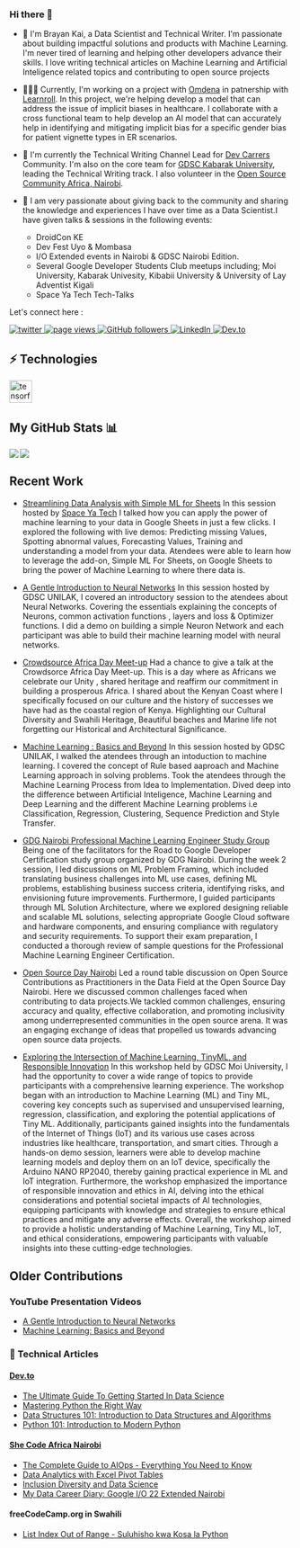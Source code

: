 ### Hi there 👋

- 🤖 I'm Brayan Kai, a Data Scientist and Technical Writer. I'm passionate about building impactful solutions and products with Machine Learning. I'm never tired of learning and helping other developers advance their skills. I love writing technical articles on Machine Learning and Artificial Inteligence related topics and contributing to open source projects

- 👨🏽‍💻 Currently, I'm working on a project with [Omdena](https://omdena.com/) in patnership with [Learnroll](https://www.learnroll.com/). In this project, we're helping develop a model that can address the issue of implicit biases in healthcare. I collaborate with a cross functional team to help develop an AI model that can accurately help in identifying and mitigating implicit bias for a specific gender bias for patient vignette types in ER scenarios.

- 👥 I'm currently the Technical Writing Channel Lead for [Dev Carrers](https://devcareer.io/) Community. I'm also on the core team for [GDSC Kabarak University](https://gdsc.community.dev/kabarak-university/), leading the Technical Writing track. I also volunteer in the [Open Source Community Africa, Nairobi](https://github.com/OSCA-Nairobi). 

- 🚀 I am very passionate about giving back to the community and sharing the knowledge and experiences I have over time as a Data Scientist.I have given talks & sessions in the following events:
    - DroidCon KE
    - Dev Fest Uyo & Mombasa 
    - I/O Extended events in Nairobi & GDSC Nairobi Edition.
    - Several Google Developer Students Club meetups including; Moi University, Kabarak Univesity, Kibabii University & University of Lay Adventist Kigali
    - Space Ya Tech Tech-Talks

Let's connect here : 

<p align="left">
  <a href="https://twitter.com/Kai_mwanyumba">
    <img src="https://img.shields.io/twitter/follow/Kai_mwanyumba?paulodhiamboh?color=green&logo=twitter" alt="twitter" />
  </a>
  <a href="https://github.com/mwanyumba7/mwanyumba7">
    <img src="https://visitor-badge.laobi.icu/badge?page_id=mwanyumba7.mwanyumba7" alt="page views" />
  </a>
 
  <a href="https://github.com/mwanyumba7?tab=followers">
    <img alt="GitHub followers" src="https://img.shields.io/github/followers/mwanyumba7?color=green&logo=github">
  </a>
  <a href="https://www.linkedin.com/in/brayan-mwanyumba-309498227 ">
    <img alt="LinkedIn" src="https://img.shields.io/badge/LinkedIn-0077B5?logo=linkedin&logoColor=white">
  </a>
  <a href="https://dev.to/brayan_kai">
    <img alt="Dev.to" src="https://img.shields.io/badge/Dev.to-Dev.to-blue">
  </a>
</p>

## ⚡️ Technologies

<p align="left"> <a href="https://www.tensorflow.org" target="_blank" rel="noreferrer"> <img src="https://www.vectorlogo.zone/logos/tensorflow/tensorflow-icon.svg" alt="tensorflow" width="40" height="40"/> </a> </p>

## My GitHub Stats 📊
<a href="https://github.com/anuraghazra/github-readme-stats">
<img align="left" src="https://github-readme-stats.vercel.app/api?username=mwanyumba7&count_private=true&show_icons=true" />
</a>
<a href="https://github.com/anuraghazra/convoychat">
<img align="center" src="https://github-readme-stats.vercel.app/api/top-langs/?username=mwanyumba7" />
</a>

<br>

## Recent Work

- [Streamlining Data Analysis with Simple ML for Sheets](https://www.eventbrite.com/e/streamlining-data-analysis-with-simple-ml-for-sheets-tickets-649937258837) In this session hosted by [Space Ya Tech](https://twitter.com/spaceyatech) I talked how you can apply the power of machine learning to your data in Google Sheets in just a few clicks. I explored the following with live demos: Predicting missing Values, Spotting abnormal values, Forecasting Values, Training and understanding a model from your data. Atendees were able to learn how to leverage the add-on, Simple ML For Sheets, on Google Sheets to bring the power of Machine Learning to where there data is. 


- [A Gentle Introduction to Neural Networks](https://youtu.be/_L5Kfy0gpWY) In this session hosted by GDSC UNILAK, I covered an introductory session to the atendees about Neural Networks. Covering the essentials explaining the concepts of Neurons, common activation functions  , layers and loss & Optimizer functions. I did a demo on building a simple Neuron Network and each participant was able to build their machine learning model with neural networks.

- [Crowdsource Africa Day Meet-up](https://www.linkedin.com/posts/brayan-mwanyumba-309498227_googlecrowdsource-activity-7069036903802503168-LB_S?utm_source=share&utm_medium=member_desktop) Had a chance to give a talk at the Crowdsorce Africa Day Meet-up. This is a day where as Africans we celebrate our Unity , shared heritage and reaffirm our commitment in building a prosperous Africa. I shared about the Kenyan Coast where I specifically focused on our culture and the history of successes we have had as the coastal region of Kenya. Highlighting our Cultural Diversity and Swahili Heritage, Beautiful beaches and Marine life not forgetting our Historical and Architectural Significance.

- [Machine Learning : Basics and Beyond](https://youtu.be/GzcIodiTCVc) In this session hosted by GDSC UNILAK, I walked the atendees through an intoduction to machine learning. I covered the concept of Rule based aaproach and Machine Learning approach in solving problems. Took the atendees through the Machine Learning Process from Idea to Implementation. Dived deep into the difference between Artificial Inteligence, Machine Learning and Deep Learning and the different Machine Learning problems i.e Classification, Regression, Clustering, Sequence Prediction and Style Transfer. 

- [GDG Nairobi Professional Machine Learning Engineer Study Group](https://gdg.community.dev/events/details/google-gdg-nairobi-presents-certification-study-group-professional-machine-learning-2023-05-18/cohost-gdg-nairobi) Being one of the facilitators for the Road to Google Developer Certification study group organized by GDG Nairobi. During the week 2 session, I led discussions on ML Problem Framing, which included translating business challenges into ML use cases, defining ML problems, establishing business success criteria, identifying risks, and envisioning future improvements. Furthermore, I guided participants through ML Solution Architecture, where we explored designing reliable and scalable ML solutions, selecting appropriate Google Cloud software and hardware components, and ensuring compliance with regulatory and security requirements. To support their exam preparation, I conducted a thorough review of sample questions for the Professional Machine Learning Engineer Certification.

- [Open Source Day Nairobi](https://twitter.com/osca_nairobi/status/1634526519287595009) Led a round table discussion on Open Source Contributions as Practitioners in the Data Field at the Open Source Day Nairobi. Here we discussed common challenges faced when contributing to data projects.We tackled common challenges, ensuring accuracy and quality, effective collaboration, and promoting inclusivity among underrepresented communities in the open source arena. It was an engaging exchange of ideas that propelled us towards advancing open source data projects.

- [Exploring the Intersection of Machine Learning, TinyML, and Responsible Innovation](https://gdsc.community.dev/events/details/developer-student-clubs-moi-university-presents-exploring-the-intersection-of-machine-learning-iot-and-responsible-innovation/) In this workshop held by GDSC Moi University, I had the opportunity to cover a wide range of topics to provide participants with a comprehensive learning experience. The workshop began with an introduction to Machine Learning (ML) and Tiny ML, covering key concepts such as supervised and unsupervised learning, regression, classification, and exploring the potential applications of Tiny ML. Additionally, participants gained insights into the fundamentals of the Internet of Things (IoT) and its various use cases across industries like healthcare, transportation, and smart cities. Through a hands-on demo session, learners were able to develop machine learning models and deploy them on an IoT device, specifically the Arduino NANO RP2040, thereby gaining practical experience in ML and IoT integration. Furthermore, the workshop emphasized the importance of responsible innovation and ethics in AI, delving into the ethical considerations and potential societal impacts of AI technologies, equipping participants with knowledge and strategies to ensure ethical practices and mitigate any adverse effects. Overall, the workshop aimed to provide a holistic understanding of Machine Learning, Tiny ML, IoT, and ethical considerations, empowering participants with valuable insights into these cutting-edge technologies.

## Older Contributions

### YouTube Presentation Videos

- [A Gentle Introduction to Neural Networks](https://youtu.be/_L5Kfy0gpWY)
- [Machine Learning: Basics and Beyond](https://youtu.be/GzcIodiTCVc)

### 🔖 Technical Articles

#### [Dev.to](https://dev.to/brayan_kai)

- [The Ultimate Guide To Getting Started In Data Science](https://dev.to/brayan_kai/the-ultimate-guide-to-getting-started-in-data-science-4h9b)
- [Mastering Python the Right Way](https://dev.to/brayan_kai/mastering-python-the-right-way-2gi)
- [Data Structures 101: Introduction to Data Structures and Algorithms](https://dev.to/brayan_kai/introduction-to-data-structures-and-algorithms-with-python-3jhn)
- [Python 101: Introduction to Modern Python](https://dev.to/brayan_kai/python-101-introduction-to-modern-python-2757)

#### [She Code Africa Nairobi](https://scanairobi.hashnode.dev/)

- [The Complete Guide to AIOps - Everything You Need to Know](https://scanairobi.hashnode.dev/the-complete-guide-to-aiops-everything-you-need-to-know)
- [Data Analytics with Excel Pivot Tables](https://scanairobi.hashnode.dev/data-analytics-with-excel-pivot-tables)
- [Inclusion Diversity and Data Science](https://scanairobi.hashnode.dev/inclusion-diversity-and-data-science)
- [My Data Career Diary: Google I/O 22 Extended Nairobi](https://scanairobi.hashnode.dev/my-data-career-diary-google-io-22-extended-nairobi)

#### freeCodeCamp.org in Swahili

- [List Index Out of Range - Suluhisho kwa Kosa la Python](https://www.freecodecamp.org/swahili/news/list-index-out-of-range-suluhisho/)



<!--
**mwanyumba7/mwanyumba7** is a ✨ _special_ ✨ repository because its `README.md` (this file) appears on your GitHub profile.

Here are some ideas to get you started:

- 🔭 I’m currently working on ...
- 🌱 I’m currently learning ...
- 👯 I’m looking to collaborate on ...
- 🤔 I’m looking for help with ...
- 💬 Ask me about ...
- 📫 How to reach me: ...
- 😄 Pronouns: ...
- ⚡ Fun fact: ...
-->
